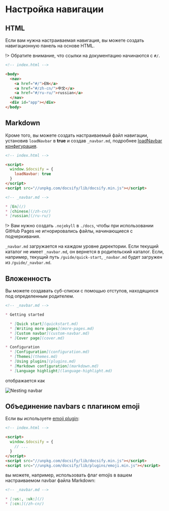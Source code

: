 # Настройка навигации

## HTML

Если вам нужна настраиваемая навигация, вы можете создать навигационную панель на основе HTML.

!> Обратите внимание, что ссылки на документацию начинаются с `#/`.

```html
<!-- index.html -->

<body>
  <nav>
    <a href="#/">EN</a>
    <a href="#/zh-cn/">中文</a>
    <a href="#/ru-ru/">russian</a>
  </nav>
  <div id="app"></div>
</body>
```

## Markdown

Кроме того, вы можете создать настраиваемый файл навигации, установив `loadNavbar` в **true** и создав `_navbar.md`, подробнее [loadNavbar конфигурация](ru-ru/configuration.md#loadnavbar).

```html
<!-- index.html -->

<script>
  window.$docsify = {
    loadNavbar: true
  }
</script>
<script src="//unpkg.com/docsify/lib/docsify.min.js"></script>
```

```markdown
<!-- _navbar.md -->

* [En](/)
* [chinese](/zh-cn/)
* [russian](/ru-ru/)
```

!> Вам нужно создать `.nojekyll` в `./docs`, чтобы при использовании GitHub Pages не игнорировались файлы, начинающиеся с подчеркивания.

`_navbar.md` загружается на каждом уровне директории. Если текущий каталог не имеет `_navbar.md`, он вернется в родительский каталог. Если, например, текущий путь `/guide/quick-start`, `_navbar.md` будет загружен из `/guide/_navbar.md`.

## Вложенность

Вы можете создавать суб-списки с помощью отступов, находящихся под определенным родителем.

```markdown
<!-- _navbar.md -->

* Getting started

  * [Quick start](quickstart.md)
  * [Writing more pages](more-pages.md)
  * [Custom navbar](custom-navbar.md)
  * [Cover page](cover.md)

* Configuration
  * [Configuration](configuration.md)
  * [Themes](themes.md)
  * [Using plugins](plugins.md)
  * [Markdown configuration](markdown.md)
  * [Language highlight](language-highlight.md)
```

отображается как

![Nesting navbar](../_images/nested-navbar.png 'Nesting navbar')

## Объединение navbars с плагином emoji

Если вы используете [emoji plugin](ru-ru/plugins#emoji):

```html
<!-- index.html -->

<script>
  window.$docsify = {
    // ...
  }
</script>
<script src="//unpkg.com/docsify/lib/docsify.min.js"></script>
<script src="//unpkg.com/docsify/lib/plugins/emoji.min.js"></script>
```

вы можете, например, использовать флаг emojis в вашем настраиваемом navbar файла Markdown:

```markdown
<!-- _navbar.md -->

* [:us:, :uk:](/)
* [:cn:](/zh-cn/)
```


